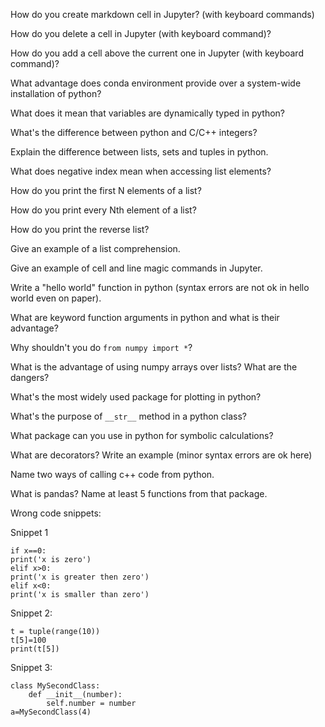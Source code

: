How do you create markdown cell in Jupyter? (with keyboard commands)

How do you delete a cell in Jupyter (with keyboard command)?

How do you add a cell above the current one in Jupyter (with keyboard command)?

What advantage does conda environment provide over a system-wide installation of python?

What does it mean that variables are dynamically typed in python?

What's the difference between python and C/C++ integers?

Explain the difference between lists, sets and tuples in python.

What does negative index mean when accessing list elements?

How do you print the first N elements of a list?

How do you print every Nth element of a list?

How do you print the reverse list?

Give an example of a list comprehension.

Give an example of cell and line magic commands in Jupyter.

Write a "hello world" function in python (syntax errors are not ok in hello world even on paper).

What are keyword function arguments in python and what is their advantage?

Why shouldn't you do `from numpy import *`?

What is the advantage of using numpy arrays over lists? What are the dangers?

What's the most widely used package for plotting in python?

What's the purpose of `__str__` method in a python class?

What package can you use in python for symbolic calculations?

What are decorators? Write an example (minor syntax errors are ok here)

Name two ways of calling c++ code from python.

What is pandas? Name at least 5 functions from that package.

Wrong code snippets:

Snippet 1
```
if x==0:
print('x is zero')
elif x>0:
print('x is greater then zero')
elif x<0:
print('x is smaller than zero')
```
Snippet 2:
```
t = tuple(range(10))
t[5]=100
print(t[5])
```

Snippet 3:
```
class MySecondClass:
    def __init__(number):
        self.number = number
a=MySecondClass(4)
```

